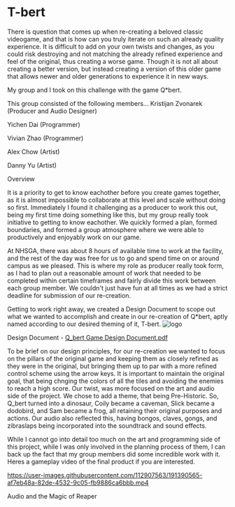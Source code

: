 # T-bert

There is question that comes up when re-creating a beloved classic videogame, and that is how can you truly iterate on such an already quality experience. It is difficult to add on your own twists and changes, as you could risk destroying and not matching the already refined experience and feel of the original, thus creating a worse game. Though it is not all about creating a better version, but instead creating a version of this older game that allows newer and older generations to experience it in new ways.

My group and I took on this challenge with the game Q*bert.

This group consisted of the following members...
Kristijan Zvonarek (Producer and Audio Designer)

Yichen Dai (Programmer)

Vivian Zhao (Programmer)

Alex Chow (Artist)

Danny Yu (Artist)


Overview

It is a priority to get to know eachother before you create games together, as it is almost impossible to collaborate at this level and scale without doing so first. Immediately I found it challenging as a producer to work this out, being my first time doing something like this, but my group really took initiative to getting to know eachother. We quickly formed a plan, formed boundaries, and formed a group atmosphere where we were able to productively and enjoyably work on our game.

At NHSGA, there was about 8 hours of available time to work at the facility, and the rest of the day was free for us to go and spend time on or around campus as we pleased. This is where my role as producer really took form, as I had to plan out a reasonable amount of work that needed to be completed within certain timeframes and fairly divide this work between each group member. We couldn't just have fun at all times as we had a strict deadline for submission of our re-creation.

Getting to work right away, we created a Design Document to scope out what we wanted to accomplish and create in our re-creation of Q*bert, aptly named according to our desired theming of it, T-bert.
![logo](https://user-images.githubusercontent.com/112907563/191389964-e9ae68c4-e335-49dd-a0a8-705b9bc81f5f.png)

Design Document - 
[Q_bert Game Design Document.pdf](https://github.com/kzvonarek/T-bert/files/9612079/Q_bert.Game.Design.Document.pdf)

To be brief on our design principles, for our re-creation we wanted to focus on the pillars of the original game and keeping them as closely refined as they were in the original, but bringing them up to par with a more refined control scheme using the arrow keys. It is important to maintain the original goal, that being chnging the colors of all the tiles and avoiding the enemies to reach a high score. Our twist, was more focused on the art and audio side of the project. We chose to add a theme, that being Pre-Historic. So, Q_bert turned into a dinosaur, Coily became a caveman, Slick became a dodobird, and Sam became a frog, all retaining their original purposes and actions. Our audio also reflected this, having bongos, claves, gongs, and zibraslaps being incorporated into the soundtrack and sound effects.

While I cannot go into detail too much on the art and programming side of this project, while I was only involved in the planning process of them, I can back up the fact that my group members did some incredible work with it. Heres a gameplay video of the final product if you are interested.

https://user-images.githubusercontent.com/112907563/191390565-af7eb48a-82de-4532-9c05-fb9886ca6bbb.mp4

Audio and the Magic of Reaper

